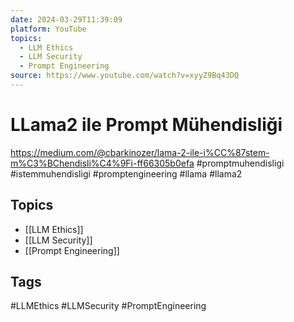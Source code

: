 ```yaml
---
date: 2024-03-29T11:39:09
platform: YouTube
topics:
  - LLM Ethics
  - LLM Security
  - Prompt Engineering
source: https://www.youtube.com/watch?v=xyyZ9Bq43DQ
---
```

# LLama2 ile Prompt Mühendisliği

https://medium.com/@cbarkinozer/lama-2-ile-i%CC%87stem-m%C3%BChendisli%C4%9Fi-ff66305b0efa
#promptmuhendisligi #istemmuhendisligi #promptengineering #llama #llama2

## Topics
- [[LLM Ethics]]
- [[LLM Security]]
- [[Prompt Engineering]]

## Tags
#LLMEthics #LLMSecurity #PromptEngineering